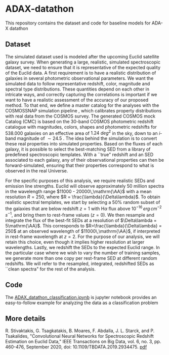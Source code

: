 # ADAX-datathon
This repository contains the dataset and code for baseline models for ADA-X datathon

## Dataset
The simulated dataset used is modeled after the upcoming Euclid satellite galaxy survey. When generating a large, realistic, simulated spectroscopic dataset, we need to ensure that it is representative of the expected quality of the Euclid data. A first requirement is to have a realistic distribution of galaxies in several photometric observational parameters. We want the simulated data to follow representative redshift, color, magnitude and spectral type distributions. These quantities depend on each other in intricate ways, and correctly capturing the correlations is important if we want to have a realistic assessment of the accuracy of our proposed method. To that end, we define a master catalog for the analyses with the COSMOSSNAP simulation pipeline , which calibrates property distributions with real data from the COSMOS survey. The generated COSMOS mock Catalog (CMC) is based on the 30-band COSMOS photometric redshift catalogue with magnitudes, colors, shapes and photometric redshifts for $538.000$ galaxies on an effective area of $1.24 \ deg^ 2$ in the sky, down to an $i$-band magnitude of $\sim 24.5$ . The idea behind the simulation is to convert these real properties into simulated properties. Based on the fluxes of each galaxy, it is possible to select the best-matching SED from a library of predefined spectroscopic templates. With a ``true" redshift and an SED associated to each galaxy, any of their observational properties can then be forward-simulated, ensuring that their properties correspond to what is observed in the real Universe.

For the specific purposes of this analysis, we require realistic SEDs and emission line strengths. Euclid will observe approximately 50 million spectra in the wavelength range $11000 - 20000\,\mathrm{\AA}$ with a mean resolution $R = 250$, where $R =  \frac{\lambda}{\Delta\lambda}$. To obtain realistic spectral templates, we start by selecting a $50\%$ random subset of the galaxies that are below redshift $z=1$ with H$\alpha$ flux above $10^{-16} \,erg\, cm^{-2} \,s^{-1}$, and bring them to rest-frame values ($z=0$). We then resample and integrate the flux of the best-fit SEDs at a resolution of $\Delta\lambda = 5\mathrm{\AA}$. This corresponds to  $R=\frac{\lambda}{\Delta\lambda} = 250$ at an observed wavelength of $11000\,\mathrm{\AA}$, if interpreted in rest-frame wavelength at $z = 2$. For the purpose of our analysis, we will retain this choice, even though it implies higher resolution at larger wavelengths. Lastly, we redshift the SEDs to the expected Euclid range. In the particular case where we wish to vary the number of training samples, we generate more than one copy per rest-frame SED at different random redshifts. We will refer to the resampled, integrated, redshifted SEDs as ``clean spectra" for the rest of the analysis.

## Code

The [ADAX_datathon_classification.ipynb](https://github.com/gtsagkatakis/ADAX-datathon/blob/main/ADAX_datathon_classification.ipynb) is jupyter notebook provides an easy-to-follow example for analyzing the data as a classification problem

## More details
R. Stivaktakis, G. Tsagkatakis, B. Moares, F. Abdalla, J. L. Starck, and P. Tsakalides, "Convolutional Neural Networks for Spectroscopic Redshift Estimation on Euclid Data," IEEE Transactions on Big Data, vol. 6, no. 3, pp. 460-476, September 2020, doi: 10.1109/TBDATA.2019.2934475. 
[pdf](https://arxiv.org/abs/1809.09622)

